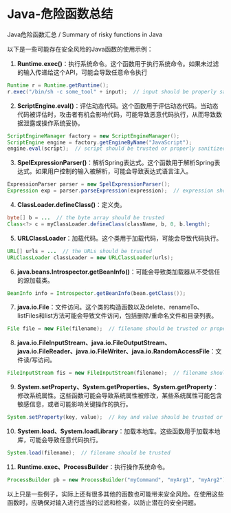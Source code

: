 # Java-危险函数总结
Java危险函数汇总 / Summary of risky functions in Java


以下是一些可能存在安全风险的Java函数的使用示例：

1. **Runtime.exec()**：执行系统命令。这个函数用于执行系统命令。如果未过滤的输入传递给这个API，可能会导致任意命令执行
```java
Runtime r = Runtime.getRuntime();
r.exec("/bin/sh -c some_tool" + input);  // input should be properly sanitized
```

2. **ScriptEngine.eval()**：评估动态代码。这个函数用于评估动态代码。当动态代码被评估时，攻击者有机会影响代码，可能导致恶意代码执行，从而导致数据泄露或操作系统妥协。
```java
ScriptEngineManager factory = new ScriptEngineManager();
ScriptEngine engine = factory.getEngineByName("JavaScript");
engine.eval(script);  // script should be trusted or properly sanitized
```

3. **SpelExpressionParser()**：解析Spring表达式。这个函数用于解析Spring表达式。如果用户控制的输入被解析，可能会导致表达式语言注入。
```java
ExpressionParser parser = new SpelExpressionParser();
Expression exp = parser.parseExpression(expression);  // expression should be trusted or properly sanitized
```

4. **ClassLoader.defineClass()**：定义类。
```java
byte[] b = ...  // the byte array should be trusted
Class<?> c = myClassLoader.defineClass(className, b, 0, b.length);
```

5. **URLClassLoader**：加载代码。这个类用于加载代码，可能会导致代码执行。
```java
URL[] urls = ...  // the URLs should be trusted
URLClassLoader classLoader = new URLClassLoader(urls);
```

6. **java.beans.Introspector.getBeanInfo()**：可能会导致类加载器从不受信任的源加载类。
```java
BeanInfo info = Introspector.getBeanInfo(bean.getClass());
```

7. **java.io.File**：文件访问。这个类的构造函数以及delete、renameTo、listFiles和list方法可能会导致文件访问，包括删除/重命名文件和目录列表。
```java
File file = new File(filename);  // filename should be trusted or properly sanitized
```

8. **java.io.FileInputStream、java.io.FileOutputStream、java.io.FileReader、java.io.FileWriter、java.io.RandomAccessFile**：文件读/写访问。
```java
FileInputStream fis = new FileInputStream(filename);  // filename should be trusted or properly sanitized
```

9. **System.setProperty、System.getProperties、System.getProperty**：修改系统属性。这些函数可能会导致系统属性被修改，某些系统属性可能包含敏感信息，或者可能影响关键操作的执行。
```java
System.setProperty(key, value);  // key and value should be trusted or properly sanitized
```

10. **System.load、System.loadLibrary**：加载本地库。这些函数用于加载本地库，可能会导致任意代码执行。
```java
System.load(filename);  // filename should be trusted
```

11. **Runtime.exec、ProcessBuilder**：执行操作系统命令。
```java
ProcessBuilder pb = new ProcessBuilder("myCommand", "myArg1", "myArg2");  // the command and arguments should be trusted or properly sanitized
```

以上只是一些例子，实际上还有很多其他的函数也可能带来安全风险。在使用这些函数时，应确保对输入进行适当的过滤和检查，以防止潜在的安全问题。
